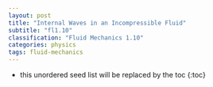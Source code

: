 ```yaml
---
layout: post
title: "Internal Waves in an Incompressible Fluid"
subtitle: "fl1.10"
classification: "Fluid Mechanics 1.10"
categories: physics
tags: fluid-mechanics
---
```


<!--more-->
* this unordered seed list will be replaced by the toc
{:toc}

